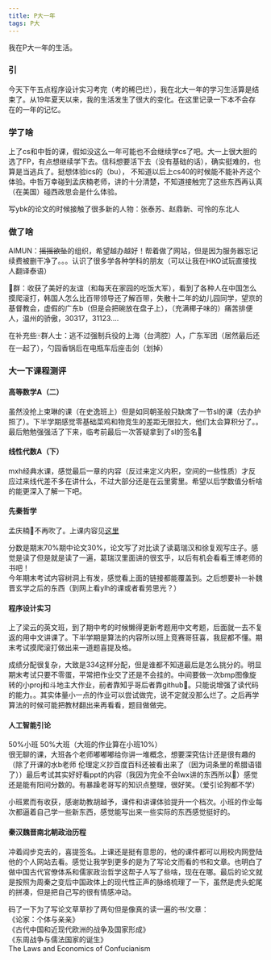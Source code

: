 ```yaml
---
title: P大一年
tags: P大
---
```


我在P大一年的生活。

<!--more-->

### 引

今天下午五点程序设计实习考完（考的稀巴烂），我在北大一年的学习生活算是结束了。从19年夏天以来，我的生活发生了很大的变化。在这里记录一下本不会存在的一年的记忆。  

### 学了啥

上了cs和中哲的课，假如没这么一年可能也不会继续学cs了吧。大一上很大胆的选了FP，有点想继续学下去。信科想要活下去（没有基础的话），确实挺难的，也算是当逃兵了。挺想体验ics的（bu），
不知道以后上cs40的时候能不能补齐这个体验。中哲万幸碰到孟庆楠老师，讲的十分清楚，不知道接触完了这些东西再认真（在美国）碰西政思会是什么体验。  

写ybk的论文的时候接触了很多新的人物：张泰苏、赵鼎新、可怜的东北人

### 做了啥  

AIMUN：~~摇摇欲坠~~的组织，希望越办越好！帮着做了网站，但是因为服务器忘记续费被删干净了。。。认识了很多学各种学科的朋友（可以让我在HKO试玩直接找人翻译泰语）  

🍑群：收获了美好的友谊（和每天在家园的吃饭大军），看到了各种人在中国怎么摸爬滚打，韩国人怎么比百带领导还了解百带，失散十二年的幼儿园同学，望京的基督教会，虚假的广东b（但是会把碗放在盘子上），（充满椰子味的）痛苦排便人，温州的骄傲，30317，31123....  

在补充些🀄️群人士：逃不过强制兵役的上海（台湾腔）人，广东军团（居然最后还在一起了），勺园香锅后在电瓶车后座击剑（划掉）  

### 大一下课程测评  

#### 高等数学A（二）  

虽然没抢上束琳的课（在史逸班上）但是如同朝圣般只缺席了一节sl的课（去办护照了）。下半学期感觉零基础菜鸡和物竞生的差距无限拉大，他们太会算积分了。。  
最后勉勉强强活了下来，临考前最后一次答疑拿到了sl的签名🙏

#### 线性代数A（下）  

mxh经典水课，感觉最后一章的内容（反过来定义内积，空间的一些性质）才反应过来线代差不多在讲什么，不过大部分还是在云里雾里。希望以后学数值分析啥的能更深入了解一下吧。

#### 先秦哲学  

孟庆楠🌹不再吹了。上课内容见[这里](https://ahuoguo.github.io/2021/04/26/preqinphilo.html)

分数是期末70%期中论文30%，论文写了对比读了读葛瑞汉和徐复观写庄子。感觉是读了但是就是读了一遍，葛瑞汉里面讲的很玄乎，以后有机会看看王博老师的书吧！  
今年期末考试内容树洞上有发，感觉看上面的链接都能覆盖到。之后想要补一补魏晋玄学之后的东西（到网上看ylh的课或者看劳思光？）  

#### 程序设计实习  

上了梁云的英文班，到了期中考的时候懒得更新考题用中文考题，后面就一去不复返的用中文讲课了。下半学期是算法的内容所以班上竞赛哥狂喜，我屁都不懂。期末考试摸爬滚打做出来一道题喜提及格。  

成绩分配很复杂，大致是334这样分配，但是谁都不知道最后是怎么挑分的。明显期末考试只要不零蛋，平常把作业交了还是不会挂的。中间要做一次bmp图像旋转的小proj和斗地主大作业，前者靠知乎哥后者靠github🚬。只能说增强了读代码的能力。。其实体量小一点的作业可以尝试做完，说不定就没那么烂了。之后再学算法的时候可能把教材翻出来再看看，题目做做完。

#### 人工智能引论  

50%小班 50%大班（大班的作业算在小班10%）  
很无聊的课，大班各个老师嘟嘟嘟给你讲一堆概念，想要深究估计还是很有趣的（除了开课的水b老师 伦理定义抄百度百科还被看出来了（因为词条里的希腊语错了））最后考试其实好好看ppt的内容（我因为完全不会lwx讲的东西所以🚬）感觉还是能有阳间分数的。有暴躁老哥写的知识点整理，很好笑。（爱引论狗都不学）  

小班累而有收获，感谢助教胡越予，课件和讲课体验提升一个档次。小班的作业每次都逼着自己学一些新东西，感觉能写出来一些实际的东西感觉挺好的。


#### 秦汉魏晋南北朝政治历程  

冲着阎步克去的，喜提签名。上课还是挺有意思的，他的课件都可以用校内网登陆他的个人网站去看。感觉让我学到更多的是为了写论文而看的书和文章。也明白了做中国古代官僚体系和儒家政治哲学这帮子人写了些啥，现在在哪。最后的论文就是按照为周秦之变后中国政体上的现代性正声的脉络梳理了一下，虽然是虎头蛇尾的拼凑，但是把自己写的很有情感冲动。  

码了一下为了写论文草草抄了两句但是像真的读一遍的书/文章：  
《论家：个体与亲亲》  
《古代中国和近现代欧洲的战争及国家形成》  
《东周战争与儒法国家的诞生》  
The Laws and Economics of Confucianism  











